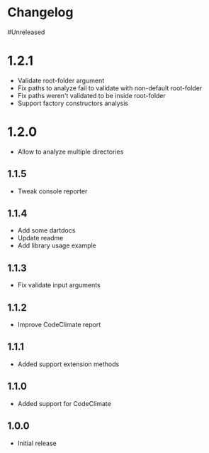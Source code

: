 # Changelog

#Unreleased

# 1.2.1
- Validate root-folder argument
- Fix paths to analyze fail to validate with non-default root-folder
- Fix paths weren't validated to be inside root-folder
- Support factory constructors analysis

# 1.2.0
- Allow to analyze multiple directories

## 1.1.5
- Tweak console reporter

## 1.1.4
- Add some dartdocs
- Update readme
- Add library usage example

## 1.1.3
- Fix validate input arguments

## 1.1.2
- Improve CodeClimate report

## 1.1.1
- Added support extension methods

## 1.1.0
- Added support for CodeClimate

## 1.0.0
- Initial release
